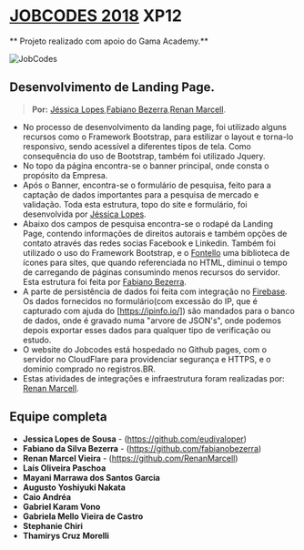 # [JOBCODES 2018](www.jobcodes.com.br) XP12

** Projeto realizado com apoio do Gama Academy.**

![JobCodes](https://goo.gl/Cw6jyo)

## Desenvolvimento de Landing Page.
> **Por:** [Jéssica Lopes](https://github.com/eudivaloper),[Fabiano Bezerra](http://github.com/fabianobezerra),[Renan Marcell](https://github.com/RenanMarcell).

- No processo de desenvolvimento da landing page, foi utilizado alguns recursos como o Framework Bootstrap, para estilizar o layout e torna-lo responsivo, sendo acessível a diferentes tipos de tela. Como consequência do uso de Bootstrap, também foi utilizado Jquery.
- No topo da página encontra-se o banner principal, onde consta o propósito da Empresa.
- Após o Banner, encontra-se o formulário de pesquisa, feito para a captação de dados importantes para a pesquisa de mercado e validação. Toda esta estrutura, topo do site e formulário, foi desenvolvida por [Jéssica Lopes](https://github.com/eudivaloper).
- Abaixo dos campos de pesquisa encontra-se o rodapé da Landing Page, contendo informações de direitos autorais e também opções de contato através das redes socias Facebook e Linkedin. Também foi utilizado o uso do Framework Bootstrap, e o [Fontello](https://goo.gl/pmGz9b) uma biblioteca de ícones para sites, que quando referenciada no HTML, diminui o tempo de carregando de páginas consumindo menos recursos do servidor. Esta estrutura foi feita por [Fabiano Bezerra](http://github.com/fabianobezerra).
- A parte de persistência de dados foi feita com integração no [Firebase](https://firebase.google.com/). Os dados fornecidos no formulário(com excessão do IP, que é capturado com ajuda do [https://ipinfo.io/]) são mandados para o banco de dados, onde é gravado numa "arvore de JSON's", onde podemos depois exportar esses dados para qualquer tipo de verificação ou estudo.
- O website do Jobcodes está hospedado no Github pages, com o servidor no CloudFlare para providenciar segurança e HTTPS, e o dominio comprado no registros.BR.
- Estas atividades de integrações e infraestrutura foram realizadas por: [Renan Marcell](https://github.com/RenanMarcell).

## Equipe completa

* **Jessica Lopes de Sousa** - (https://github.com/eudivaloper)
* **Fabiano da Silva Bezerra** - (https://github.com/fabianobezerra)
* **Renan Marcel Vieira** - (https://github.com/RenanMarcell)
* **Laís Oliveira Paschoa**
* **Mayani Marrawa dos Santos Garcia**
* **Augusto Yoshiyuki Nakata**
* **Caio Andréa**
* **Gabriel Karam Vono**
* **Gabriela Mello Vieira de Castro**
* **Stephanie Chiri**
* **Thamirys Cruz Morelli**